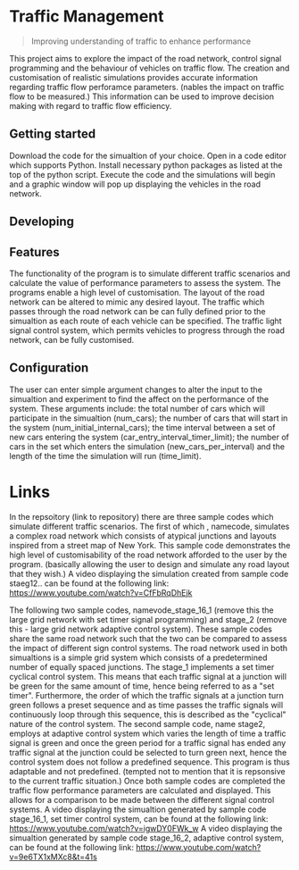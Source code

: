 # Traffic Management
> Improving understanding of traffic to enhance performance

This project aims to explore the impact of the road network, control signal programming and the behaviour of vehicles on traffic flow.  The creation and customisation of realistic simulations provides accurate information regarding traffic flow perforamce parameters. (nables the impact on traffic flow to be measured.) This information can be used to improve decision making with regard to traffic flow efficiency.

## Getting started

Download the code for the simualtion of your choice. 
Open in a code editor which supports Python.
Install necessary python packages as listed at the top of the python script.
Execute the code and the simulations will begin and a graphic window will pop up displaying the vehicles in the road network.

## Developing

## Features

The functionality of the program is to simulate different traffic scenarios and calculate the value of performance parameters to assess the system. The programs enable a high level of customisation. The layout of the road network can be altered to mimic any desired layout. The traffic which passes through the road network can be can fully defined prior to the simualtion as each route of each vehicle can be specified. The traffic light signal control system, which permits vehicles to progress through the road network, can be fully customised.

## Configuration
The user can enter simple argument changes to alter the input to the simualtion and experiment to find the affect on the performance of the system. These arguments include: the total number of cars which will participate in the simualtion (num_cars); the number of cars that will start in the system (num_initial_internal_cars); the time interval between a set of new cars entering the system (car_entry_interval_timer_limit); the number of cars in the set which enters the simulation (new_cars_per_interval) and the length of the time the simulation will run (time_limit).

# Links

In the repsoitory (link to repository) there are three sample codes which simulate different traffic scenarios. The first of which , namecode, simulates a complex road network which consists of atypical junctions and layouts inspired from a street map of New York. This sample code demonstrates the high level of customisability of the road network afforded to the user by the program. (basically allowing the user to design and simulate any road layout that they wish.)
A video displaying the simulation created from sample code staeg12.. can be found at the following link: https://www.youtube.com/watch?v=CfFbRqDhEjk

The following two sample codes, namevode_stage_16_1 (remove this the large grid network with set timer signal programming) and stage_2 (remove this - large grid network adaptive control system). These sample codes share the same road network such that the two can be compared to assess the impact of different sign control systems. The road network used in both simualtions is a simple grid system which consists of a predetermined number of equally spaced junctions. The stage_1 implements a set timer cyclical control system. This means that each traffic signal at a junction will be green for the same amount of time, hence being referred to as a "set timer". Furthermore, the order of which the traffic signals at a junction turn green follows a preset sequence and as time passes the traffic signals will continuously loop through this sequence, this is described as the "cyclical" nature of the control system. The second sample code, name stage2, employs at adaptive control system which varies the length of time a traffic signal is green and once the green period for a traffic signal has ended any traffic signal at the junction could be selected to turn green next, hence the control system does not follow a predefined sequence. This program is thus adaptable and not predefined. (tempted not to mention that it is repsonsive to the current traffic situation.) Once both sample codes are completed the traffic flow performance parameters are calculated and displayed. This allows for a comparison to be made between the different signal control systems.
A video displaying the simualtion generated by sample code stage_16_1, set timer control system, can be found at the following link: https://www.youtube.com/watch?v=igwDY0FWk_w
A video displaying the simualtion generated by sample code stage_16_2, adaptive control system, can be found at the following link: https://www.youtube.com/watch?v=9e6TX1xMXc8&t=41s

